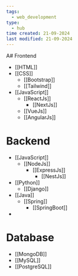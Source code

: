 ```yaml
---
tags:
  - web_development
type:
  - hub
time created: 21-09-2024
last modified: 21-09-2024
---
```

A# Frontend
- [[HTML]]
- [[CSS]]
	- [[Bootstrap]]
	- [[Tailwind]]
- [[JavaScript]]
	- [[ReactJs]]
		- [[NextJs]]
	- [[VueJs]]
	- [[AngularJs]]
# Backend
- [[JavaScript]]
	- [[NodeJs]]
		- [[ExpressJs]]
			- [[NestJs]]
- [[Python]]
	- [[Django]]
- [[Java]]
	- [[Spring]]
		- [[SpringBoot]]
- 
# Database
- [[MongoDB]]
- [[MySQL]]
- [[PostgreSQL]]